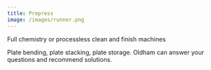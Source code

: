 ```yaml
---
title: Prepress
image: /images/runner.png
---
```

Full chemistry or processless clean and finish machines

Plate bending, plate stacking, plate storage. Oldham can answer your questions and recommend solutions.
